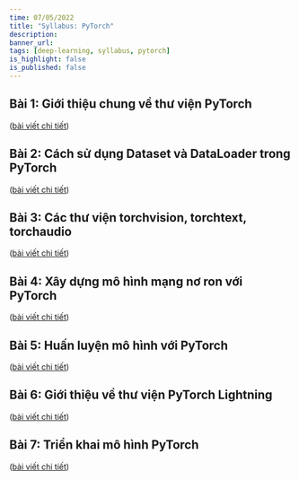 ```yaml
---
time: 07/05/2022
title: "Syllabus: PyTorch"
description: 
banner_url: 
tags: [deep-learning, syllabus, pytorch]
is_highlight: false
is_published: false
---
```


## Bài 1: Giới thiệu chung về thư viện PyTorch

([bài viết chi tiết](/blog/pytorch-introduction/))

## Bài 2: Cách sử dụng Dataset và DataLoader trong PyTorch

([bài viết chi tiết](/blog/dataset-dataloader/))

## Bài 3: Các thư viện torchvision, torchtext, torchaudio

([bài viết chi tiết](/blog/torchvision-torchtext-torchaudio/))

## Bài 4: Xây dựng mô hình mạng nơ ron với PyTorch

([bài viết chi tiết](/blog/pytorch-model/))

## Bài 5: Huấn luyện mô hình với PyTorch

([bài viết chi tiết](/blog/pytorch-training-pipeline/))

## Bài 6: Giới thiệu về thư viện PyTorch Lightning

([bài viết chi tiết](/blog/pytorch-lightning/))

## Bài 7: Triển khai mô hình PyTorch

([bài viết chi tiết](/blog/pytorch-deployment/))
